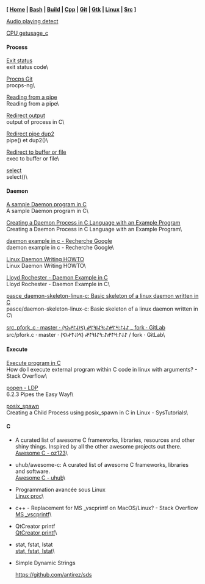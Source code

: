 **[ [Home](00-Home.html) | [Bash](01-Bash.html) | [Build](02-Build.html) | [Cpp](03-Cpp.html) | [Git](04-Git.html) | [Gtk](05-Gtk.html) | [Linux](06-Linux.html) | [Src](07-Src.html) ]**

[Audio playing detect](https://stackoverflow.com/questions/22144203/how-to-determine-the-last-time-the-audio-device-was-playing-a-file)

[CPU getusage_c](https://github.com/fho/code_snippets/blob/master/c/getusage.c)

#### Process

[Exit status](https://stackoverflow.com/questions/27306764/capturing-exit-status-code-of-child-process/27307246)\
exit status code\

[Procps Git](https://gitlab.com/procps-ng/procps)\
procps-ng\

[Reading from a pipe](https://stackoverflow.com/questions/1151029/unix-linux-ipc-reading-from-a-pipe-how-to-know-length-of-data-at-runtime)\
Reading from a pipe\

[Redirect output](http://www.microhowto.info/howto/capture_the_output_of_a_child_process_in_c.html)\
output of process in C\

[Redirect pipe dup2](https://linuxfr.org/forums/programmation-c--2/posts/communication-entre-processus-avec-pipe-et-dup2)\
pipe() et dup2()\

[Redirect to buffer or file](https://stackoverflow.com/questions/2605130/redirecting-exec-output-to-a-buffer-or-file)\
exec to buffer or file\

[select](https://www.blaess.fr/christophe/2013/12/27/comprendre-le-fonctionnement-de-select/)\
select()\



#### Daemon

[A sample Daemon program in C ](https://gist.github.com/copyninja/1033862)\
A sample Daemon program in C\

[Creating a Daemon Process in C Language with an Example Program ](https://www.thegeekstuff.com/2012/02/c-daemon-process/)\
Creating a Daemon Process in C Language with an Example Program\

[daemon example in c - Recherche Google ](https://www.google.com/search?channel=fs&client=ubuntu&q=daemon+example+in+c)\
daemon example in c - Recherche Google\

[Linux Daemon Writing HOWTO ](http://netzmafia.de/skripten/unix/linux-daemon-howto.html)\
Linux Daemon Writing HOWTO\

[Lloyd Rochester - Daemon Example in C ](https://lloydrochester.com/post/c/unix-daemon-example/)\
Lloyd Rochester - Daemon Example in C\

[pasce_daemon-skeleton-linux-c: Basic skeleton of a linux daemon written in C ](https://github.com/pasce/daemon-skeleton-linux-c)\
pasce/daemon-skeleton-linux-c: Basic skeleton of a linux daemon written in C\

[src_pfork_c · master · 𐰀𐰞𐰃:𐰺𐰃𐰔𐰀:𐰚𐰀𐰾𐰚𐰃𐰤 (𐰽𐰆𐰞𐰃𐰤𐰆𐰽) _ fork · GitLab ](https://gitlab.com/sulincix/fork/-/blob/master/src/pfork.c)\
src/pfork.c · master · 𐰀𐰞𐰃:𐰺𐰃𐰔𐰀:𐰚𐰀𐰾𐰚𐰃𐰤 (𐰽𐰆𐰞𐰃𐰤𐰆𐰽) / fork · GitLab\

#### Execute

[Execute program in C](https://stackoverflow.com/questions/5237482/how-do-i-execute-external-program-within-c-code-in-linux-with-arguments)\
How do I execute external program within C code in linux with arguments? - Stack Overflow\

[popen - LDP](https://tldp.org/LDP/lpg/node12.html)\
6.2.3 Pipes the Easy Way!\

[posix_spawn](https://www.systutorials.com/a-posix_spawn-example-in-c-to-create-child-process-on-linux/)\
Creating a Child Process using posix_spawn in C in Linux - SysTutorials\

#### C

* A curated list of awesome C frameworks, libraries, resources and other shiny things. Inspired by all the other awesome projects out there.\
[Awesome C - oz123](https://github.com/oz123/awesome-c)\

* uhub/awesome-c: A curated list of awesome C frameworks, libraries and software.\
[Awesome C - uhub](https://github.com/uhub/awesome-c)\

* Programmation avancée sous Linux\
[Linux proc](https://mtodorovic.developpez.com/linux/programmation-avancee/?page=page_7)\

* c++ - Replacement for MS _vscprintf on MacOS/Linux? - Stack Overflow\
[MS _vscprintf](https://stackoverflow.com/questions/4785381/replacement-for-ms-vscprintf-on-macos-linux)\

* QtCreator printf\
[QtCreator printf](https://chowdera.com/2020/12/20201208210320326z.html)\

* stat, fstat, lstat\
[stat, fstat, lstat](http://manpages.ubuntu.com/manpages/trusty/fr/man2/stat.2.html)\

* Simple Dynamic Strings
    
    https://github.com/antirez/sds

